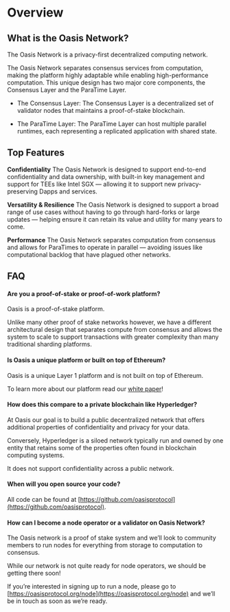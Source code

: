 # Overview

## What is the Oasis Network?

The Oasis Network is a privacy-first decentralized computing
network.

The Oasis Network separates consensus services from computation,
making the platform highly adaptable while enabling high-performance computation.
This unique design has two major core components, the Consensus Layer and
the ParaTime Layer.

* The Consensus Layer: The Consensus Layer is a decentralized set of validator
nodes that maintains a proof-of-stake blockchain.

* The ParaTime Layer: The ParaTime Layer can host multiple parallel runtimes, each
representing a replicated application with shared state. 

## Top Features

**Confidentiality**
The Oasis Network is designed to support end-to-end confidentiality and data
ownership, with built-in key management and support for TEEs like Intel SGX —
allowing it to support new privacy-preserving Dapps and services.

**Versatility & Resilience**
The Oasis Network is designed to support a broad range of use cases without
having to go through hard-forks or large updates — helping ensure it can retain
its value and utility for many years to come.

**Performance**
The Oasis Network separates computation from consensus and allows for ParaTimes
to operate in parallel — avoiding issues like computational backlog that have
plagued other networks.

## FAQ

#### Are you a proof-of-stake or proof-of-work platform?

Oasis is a proof-of-stake platform.

Unlike many other proof of stake networks however, we have a different architectural design that separates compute from consensus and allows the system to scale to support transactions with greater complexity than many traditional sharding platforms.

#### Is Oasis a unique platform or built on top of Ethereum?

Oasis is a unique Layer 1 platform and is not built on top of Ethereum.

To learn more about our platform read our [white paper](https://oasisprotocol.org/papers)!

#### How does this compare to a private blockchain like Hyperledger?

At Oasis our goal is to build a public decentralized network that offers additional properties of confidentiality and privacy for your data.

Conversely, Hyperledger is a siloed network typically run and owned by one entity that retains some of the properties often found in blockchain computing systems.

It does not support confidentiality across a public network.

#### When will you open source your code?

All code can be found at [https://github.com/oasisprotocol](https://github.com/oasisprotocol).

#### How can I become a node operator or a validator on Oasis Network?

The Oasis network is a proof of stake system and we’ll look to community members to run nodes for everything from storage to computation to consensus.

While our network is not quite ready for node operators, we should be getting there soon!

If you’re interested in signing up to run a node, please go to [https://oasisprotocol.org/node](https://oasisprotocol.org/node) and we’ll be in touch as soon as we’re ready.
